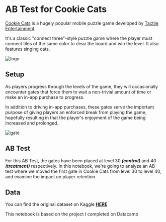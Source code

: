 # AB Test for Cookie Cats

<p><a href="https://www.facebook.com/cookiecatsgame">Cookie Cats</a> is a hugely popular mobile puzzle game developed by <a href="http://tactile.dk">Tactile Entertainment</a>. 

It's a classic "connect three"-style puzzle game where the player must connect tiles of the same color to clear the board and win the level. It also features singing cats. 

![logo](https://www.dreamfab.com/wp-content/uploads/12748105_1735270656706975_9117780761768802940_o-700x342.png)

## Setup
As players progress through the levels of the game, they will occasionally encounter gates that force them to wait a non-trivial amount of time or make an in-app purchase to progress. 

In addition to driving in-app purchases, these gates serve the important purpose of giving players an enforced break from playing the game, hopefully resulting in that the player's enjoyment of the game being increased and prolonged.

![gate](https://img.shangyexinzhi.com/image/article/850ab7065c7ada9a0b24ce2c10ee77a1.png?x-oss-process=image/resize,w_670)


## AB Test
For this AB Test, the gates have been placed at level 30 ***(control)*** and 40 ***(treatment)*** respectively. In this notebook, we're going to analyze an AB-test where we moved the first gate in Cookie Cats from level 30 to level 40, and examine the impact on player retention.

## Data
You can find the original dataset on Kaggle [**HERE**](https://www.kaggle.com/arpitdw/cokie-cats)

This notebook is based on the project I completed on Datacamp
